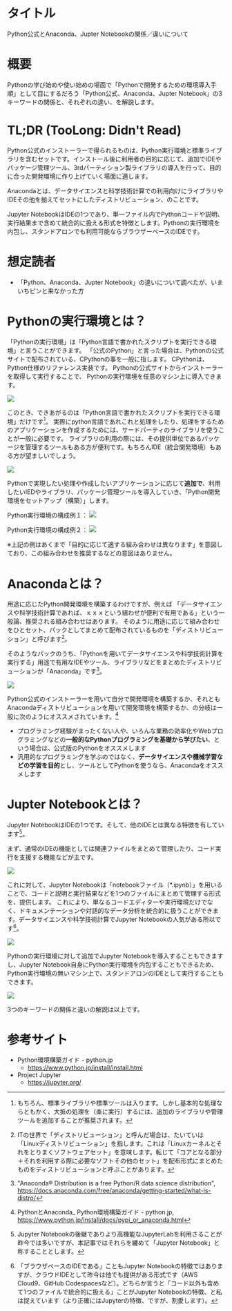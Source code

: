 # タイトル

Python公式とAnaconda、Jupter Notebookの関係／違いについて



# 概要

Pythonの学び始めや使い始めの場面で「Pythonで開発するための環境導入手順」として目にするだろう「Python公式、Anaconda、Jupter Notebook」の3キーワードの関係と、それぞれの違い、を解説します。


# TL;DR (TooLong: Didn't Read)
<!-- 使ってみたいので、この表記を使ってみる -->

Python公式のインストーラーで得られるものは、Python実行環境と標準ライブラリを含むセットです。インストール後に利用者の目的に応じて、追加でIDEやパッケージ管理ツール、3rdパーティション製ライブラリの導入を行って、目的に合った開発環境に作り上げていく場面に適します。

Anacondaとは、データサイエンスと科学技術計算での利用向けにライブラリやIDEその他を揃えてセットにしたディストリビューション、のことです。

Jupyter NotebookはIDEの1つであり、単一ファイル内でPythonコードや説明、実行結果まで含めて統合的に扱える形式を特徴とします。Pythonの実行環境を内包し、スタンドアロンでも利用可能ならブラウザーベースのIDEです。



<!--
# 目的

概要、に含めて理解できるので省略する。
-->

# 想定読者

* 「Python、Anaconda、Jupter Notebook」の違いについて調べたが、いまいちピンと来なかった方


<!--
# 動作環境（検証環境）
# サンプルコード

実行を伴うものでは無いので省略。
-->



# Pythonの実行環境とは？

「Pythonの実行環境」は「Python言語で書かれたスクリプトを実行できる環境」と言うことができます。
「公式のPython」と言った場合は、Pythonの公式サイトで配布されている、CPythonの事を一般に指します。
CPythonは、Python仕様のリファレンス実装です。
Pythonの公式サイトからインストーラーを取得して実行することで、
Pythonの実行環境を任意のマシン上に導入できます。

![](./images/python-pf.png)


このとき、できあがるのは「Python言語で書かれたスクリプトを実行できる環境」だけです[^1]。
実際にpython言語であれこれと処理をしたり、処理をするためのアプリケーションを作成するためには、サードパーティのライブラリを使うことが一般に必要です。
ライブラリの利用の際には、その提供単位であるパッケージを管理するツールもある方が便利です。もちろんIDE（統合開発環境）もある方が望ましいでしょう。

[^1]: もちろん、標準ライブラリや標準ツールは入ります。しかし基本的な処理ならともかく、大抵の処理を（楽に実行）するには、追加のライブラリや管理ツールを追加することが推奨されます。

![](./images/python-pf-ide-lib-pkgmng.png)

Pythonで実現したい処理や作成したいアプリケーションに応じて**追加で**、利用したいIEDやライブラリ、パッケージ管理ツールを導入していき、「Python開発環境をセットアップ（構築）」します。

Python実行環境の構成例１：
![](./images/python-pack-ex1.png)

Python実行環境の構成例２：
![](./images/python-pack-ex2.png)

※上記の例はあくまで「目的に応じて適する組み合わせは異なります」を意図しており、この組み合わせを推奨するなどの意図はありません。



# Anacondaとは？

用途に応じたPython開発環境を構築するわけですが、例えば
「データサイエンスや科学技術計算であれば、ｘｘｘという組わせが便利で有用である」という一般論、推奨される組み合わせはあります。
そのように用途に応じて組み合わせをひとセット、パックとしてまとめて配布されているものを「ディストリビューション」と呼びます[^2]。

そのようなパックのうち、「Pythonを用いてデータサイエンスや科学技術計算を実行する」用途で有用なIDEやツール、ライブラリなどをまとめたディストリビューションが「Anaconda」です[^3]。

[^2]: ITの世界で「ディストリビューション」と呼んだ場合は、たいていは「Linuxディストリビューション」を指します。これは「Linuxカーネルとそれをとりまくソフトウェアセット」を意味します。転じて「コアとなる部分＋それを利用する際に必要なソフトその他のセット」を配布形式にまとめたものをディストリビューションと呼ぶことがあります。

[^3]: "Anaconda® Distribution is a free Python/R data science distribution", https://docs.anaconda.com/free/anaconda/getting-started/what-is-distro/

![](./images/python-pack-anaconda.png)


Python公式のインストーラーを用いて自分で開発環境を構築するか、それともAnacondaディストリビューションを用いて開発環境を構築するか、の分岐は一般に次のようにオススメされています。[^4]

* プログラミング経験がまったくない人や、いろんな業務の効率化やWebプログラミングなどの**一般的なPythonプログラミングを基礎から学びたい**、という場合は、公式版のPythonをオススメします
* 汎用的なプログラミングを学ぶのではなく、**データサイエンスや機械学習などの学習を目的**とし、ツールとしてPythonを使うなら、Anacondaをオススメします

[^4]: PythonとAnaconda_ Python環境構築ガイド - python.jp, https://www.python.jp/install/docs/pypi_or_anaconda.html




# Jupter Notebookとは？

Jupyter NotebookはIDEの1つです。そして、他のIDEとは異なる特徴を有しています[^5]。

まず、通常のIDEの機能としては関連ファイルをまとめて管理したり、コード実行を支援する機能などが主です。

[^5]: Jupyter Notebookの後継でありより高機能なJupyterLabを利用さることが昨今では多いですが、本記事ではそれらを纏めて「Jupyter Notebook」と称することとします。

![](./images/py-ide-normal.png)

これに対して、Jupyter Notebookは「notebookファイル（*.ipynb）」を用いることで、コードと説明と実行結果などを1つのファイルにまとめて管理する形式を、提供します。
これにより、単なるコードエディターや実行環境だけでなく、ドキュメンテーションや対話的なデータ分析を統合的に扱うことができます。データサイエンスや科学技術計算でJupyter Notebookの人気がある所以です[^6]。

[^6]: 「ブラウザベースのIDEである」こともJupyter Notebookの特徴ではありますが、クラウドIDEとして昨今は他でも提供がある形式です（AWS Cloud9、GitHub Codespacesなど）。どちらか言うと「コード以外も含めて1つのファイルで統合的に扱える」ことがJupyter Notebookの特徴、と私は捉えています（より正確にはJupyterの特徴、ですが、割愛します）。

![](./images/pj-jupyter-notebook.png)

Pythonの実行環境に対して追加でJupyter Notebookを導入することもできますし、Jupyter Notebook自身にPython実行環境を内包することもできるため、
Python実行環境の無いマシン上で、スタンドアロンのIDEとして実行することもできます。

![](./images/jupyter-has-python-etc.png)

3つのキーワードの関係と違いの解説は以上です。




# 参考サイト

* Python環境構築ガイド - python.jp
    * https://www.python.jp/install/install.html
* Project Jupyter
    * https://jupyter.org/











